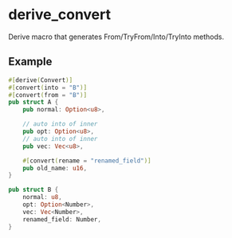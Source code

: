 # derive_convert

Derive macro that generates From/TryFrom/Into/TryInto methods.

## Example

```rust
#[derive(Convert)]
#[convert(into = "B")]
#[convert(from = "B")]
pub struct A {
    pub normal: Option<u8>,

    // auto into of inner
    pub opt: Option<u8>,
    // auto into of inner
    pub vec: Vec<u8>,

    #[convert(rename = "renamed_field")]
    pub old_name: u16,
}

pub struct B {
    normal: u8,
    opt: Option<Number>,
    vec: Vec<Number>,
    renamed_field: Number,
}
```
